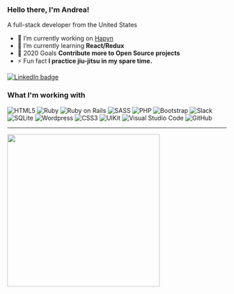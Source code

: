 ### Hello there, I'm Andrea!

A full-stack developer from the United States </br>

- 🔭 I’m currently working on [Hapyn](https://hapyn.com/)
- 🌱 I’m currently learning **React/Redux**
- 🥅 2020 Goals **Contribute more to Open Source projects**
- ⚡ Fun fact **I practice jiu-jitsu in my spare time.**

<a href="https://linkedin.com/in/andrea-jasper" target="blank"><img align="center" src="https://img.shields.io/badge/LinkedIn-0077B5?style=for-the-badge&logo=linkedin&logoColor=white" alt="LinkedIn badge" /></a>

### What I'm working with
<img alt="HTML5" src="https://img.shields.io/badge/-HTML5-E34F26?style=flat-square&logo=html5&logoColor=white" /> <img alt="Ruby" src="https://img.shields.io/badge/-RUBY-CC342D?style=flat-square&logo=ruby&logoColor=white" />  <img alt="Ruby on Rails" src="https://img.shields.io/badge/-RUBY_ON_RAILS-CC0000?style=flat-square&logo=ruby-on-rails&logoColor=white" /> <img alt="SASS" src="https://img.shields.io/badge/-SASS-CC6699?style=flat-square&logo=sass&logoColor=white" /> <img alt="PHP" src="https://img.shields.io/badge/-PHP-777BB4?style=flat-square&logo=php&logoColor=white" /> <img alt="Bootstrap" src="https://img.shields.io/badge/-BOOTSTRAP-7952B3?style=flat-square&logo=bootstrap&logoColor=white" /> <img alt="Slack" src="https://img.shields.io/badge/-SLACK-4A154B?style=flat-square&logo=slack&logoColor=white" /> <img alt="SQLite" src="https://img.shields.io/badge/-SQLITE-003B57?style=flat-square&logo=sqlite&logoColor=white" /> <img alt="Wordpress" src="https://img.shields.io/badge/-WORDPRESS-21759B?style=flat-square&logo=wordpress&logoColor=white" /> <img alt="CSS3" src="https://img.shields.io/badge/-CSS3-1572B6?style=flat-square&logo=css3&logoColor=white" /> <img alt="UIKit" src="https://img.shields.io/badge/-UIKIT-2396F3?style=flat-square&logo=uikit&logoColor=white" />
<img alt="Visual Studio Code" src="https://img.shields.io/badge/-VISUAL_STUDIO_CODE-2396F3?style=flat-square&logo=visual-studio-code&logoColor=white" /> <img alt="GitHub" src="https://img.shields.io/badge/-GITHUB-181717?style=flat-square&logo=github&logoColor=white" />

---

<p align=left>
  <a href="https://github.com/andreajasper/github-readme-stats" title="Go to Source">
    <img width="350" align="center" src="https://github-readme-stats.vercel.app/api?username=andreajasper&show_icons=true&theme=vision-friendly-dark">
  </a>
</p>
